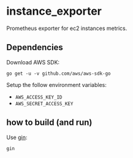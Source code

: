 # instance_exporter

Prometheus exporter for ec2 instances metrics.

## Dependencies

Download AWS SDK:
```
go get -u -v github.com/aws/aws-sdk-go
```

Setup the follow environment variables:
- `AWS_ACCESS_KEY_ID`
- `AWS_SECRET_ACCESS_KEY`

## how to build (and run)

Use [gin](https://github.com/codegangsta/gin):

```
gin
```